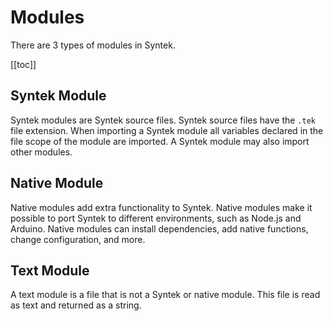 # Modules

There are 3 types of modules in Syntek.

[[toc]]

## Syntek Module

Syntek modules are Syntek source files. Syntek source files have the `.tek` file extension. When importing a Syntek module all variables declared in the file scope of the module are imported. A Syntek module may also import other modules.

## Native Module

Native modules add extra functionality to Syntek. Native modules make it possible to port Syntek to different environments, such as Node.js and Arduino. Native modules can install dependencies, add native functions, change configuration, and more.

## Text Module

A text module is a file that is not a Syntek or native module. This file is read as text and returned as a string.

